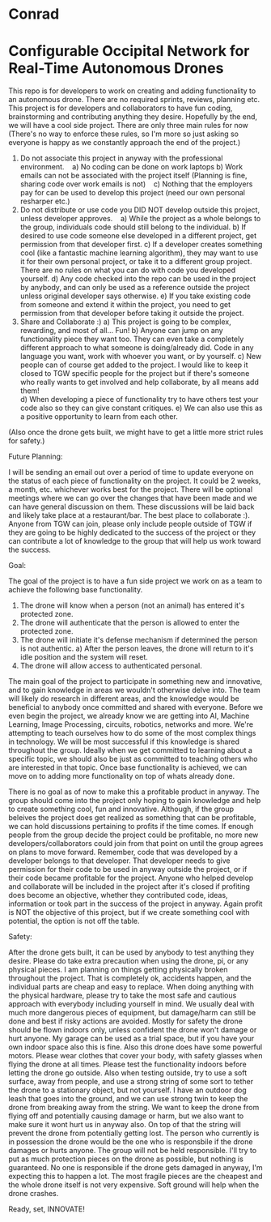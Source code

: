 # Conrad
# Configurable Occipital Network for Real-Time Autonomous Drones

This repo is for developers to work on creating and adding functionality to an autonomous drone. There are no required sprints, reviews, planning etc. This project is for developers and collaborators to have fun coding, brainstorming and contributing anything they desire. Hopefully by the end, we will have a cool side project. There are only three main rules for now (There's no way to enforce these rules, so I'm more so just asking so everyone is happy as we constantly approach the end of the project.)

1) Do not associate this project in anyway with the professional environment.
    a) No coding can be done on work laptops
    b) Work emails can not be associated with the project itself (Planning is fine, sharing code over work emails is not)
    c) Nothing that the employers pay for can be used to develop this project (need our own personal resharper etc.)
2) Do not distribute or use code you DID NOT develop outside this project, unless developer approves.
    a) While the project as a whole belongs to the group, individuals code should still belong to the individual.
    b) If desired to use code someone else developed in a different project, get permission from that developer first.
    c) If a developer creates something cool (like a fantastic machine learning algorithm), they may want to use it for their        own personal project, or take it to a different group project. There are no rules on what you can do with code you            developed yourself.
    d) Any code checked into the repo can be used in the project by anybody, and can only be used as a reference outside the          project unless original developer says otherwise.
    e) If you take existing code from someone and extend it within the project, you need to get permission from that developer        before taking it outside the project.
 3) Share and Collaborate :)
    a) This project is going to be complex, rewarding, and most of all... Fun!
    b) Anyone can jump on any functionality piece they want too. They can even take a completely different approach to what          someone is doing/already did. Code in any language you want, work with whoever you want, or by yourself. 
    c) New people can of course get added to the project. I would like to keep it closed to TGW specific people for the              project but if there's someone who really wants to get involved and help collaborate, by all means add them!     
    d) When developing a piece of functionality try to have others test your code also so they can give constant critiques.
    e) We can also use this as a positive opportunity to learn from each other. 
     
(Also once the drone gets built, we might have to get a little more strict rules for safety.)
     
     
Future Planning:

I will be sending an email out over a period of time to update everyone on the status of each piece of functionality on the project. It could be 2 weeks, a month, etc. whichever works best for the project. There will be optional meetings where we can go over the changes that have been made and we can have general discussion on them. These discussions will be laid back and likely take place at a restaurant/bar. The best place to collaborate :). Anyone from TGW can join, please only include people outside of TGW if they are going to be highly dedicated to the success of the project or they can contribute a lot of knowledge to the group that will help us work toward the success. 


Goal:

The goal of the project is to have a fun side project we work on as a team to achieve the following base functionality. 

  1) The drone will know when a person (not an animal) has entered it's protected zone.
  2) The drone will authenticate that the person is allowed to enter the protected zone.
  3) The drone will initiate it's defense mechanism if determined the person is not authentic.
      a) After the person leaves, the drone will return to it's idle position and the system will reset.
  4) The drone will allow access to authenticated personal.

The main goal of the project to participate in something new and innovative, and to gain knowledge in areas we wouldn't otherwise delve into. The team will likely do research in different areas, and the knowledge would be beneficial to anybody once committed and shared with everyone. Before we even begin the project, we already know we are getting into AI, Machine Learning, Image Processing, circuits, robotics, networks and more. We're attempting to teach ourselves how to do some of the most complex things in technology. We will be most successful if this knowledge is shared throughout the group. Ideally when we get committed to learning about a specific topic, we should also be just as committed to teaching others who are interested in that topic. Once base functionality is achieved, we can move on to adding more functionality on top of whats already done. 

There is no goal as of now to make this a profitable product in anyway. The group should come into the project only hoping to gain knowledge and help to create something cool, fun and innovative. Although, if the group beleives the project does get realized as something that can be profitable, we can hold discussions pertaining to profits if the time comes. If enough people from the group decide the project could be profitable, no more new developers/collaborators could join from that point on until the group agrees on plans to move forward. Remember, code that was developed by a developer belongs to that developer. That developer needs to give permission for their code to be used in anyway outside the project, or if their code became profitable for the project. Anyone who helped develop and collaborate will be included in the project after it's closed if profiting does become an objective, whether they contributed code, ideas, information or took part in the success of the project in anyway. Again profit is NOT the objective of this project, but if we create something cool with potential, the option is not off the table.  


Safety:

After the drone gets built, it can be used by anybody to test anything they desire. Please do take extra precaution when using the drone, pi, or any physical pieces. I am planning on things getting physically broken throughout the project. That is completely ok, accidents happen, and the individual parts are cheap and easy to replace. When doing anything with the physical hardware, please try to take the most safe and cautious approach with everybody including yourself in mind. We usually deal with much more dangerous pieces of equipment, but damage/harm can still be done and best if risky actions are avoided. Mostly for safety the drone should be flown indoors only, unless confident the drone won't damage or hurt anyone. My garage can be used as a trial space, but if you have your own indoor space also this is fine. Also this drone does have some powerful motors. Please wear clothes that cover your body, with safety glasses when flying the drone at all times. Please test the functionality indoors before letting the drone go outside. Also when testing outside, try to use a soft surface, away from people, and use a strong string of some sort to tether the drone to a stationary object, but not yourself. I have an outdoor dog leash that goes into the ground, and we can use strong twin to keep the drone from breaking away from the string. We want to keep the drone from flying off and potentially causing damage or harm, but we also want to make sure it wont hurt us in anyway also. On top of that the string will prevent the drone from potentially getting lost. The person who currently is in possession the drone would be the one who is responsbile if the drone damages or hurts anyone. The group will not be held responsible. I'll try to put as much protection pieces on the drone as possible, but nothing is guaranteed. No one is responsible if the drone gets damaged in anyway, I'm expecting this to happen a lot. The most fragile pieces are the cheapest and the whole drone itself is not very expensive. Soft ground will help when the drone crashes. 

Ready, set, INNOVATE!
